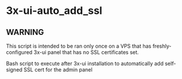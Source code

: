 # 3x-ui-auto_add_ssl

## WARNING
  This script is intended to be ran only once on a VPS that has freshly-configured 3x-ui panel that has no SSL certificates set.

Bash script to execute after 3x-ui installation to automatically add self-signed SSL cert for the admin panel
